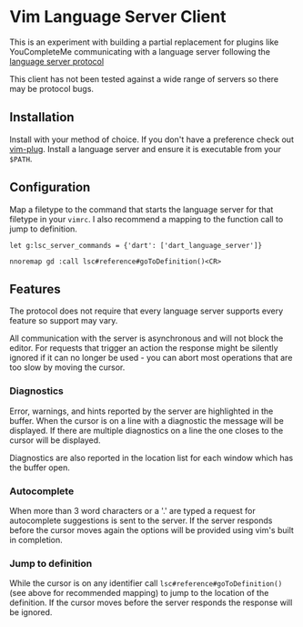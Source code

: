# Vim Language Server Client

This is an experiment with building a partial replacement for plugins like
YouCompleteMe communicating with a language server following the [language
server protocol][]

[language server protocol]: https://github.com/Microsoft/language-server-protocol

This client has not been tested against a wide range of servers so there may be
protocol bugs.

## Installation

Install with your method of choice. If you don't have a preference check out
[vim-plug][]. Install a language server and ensure it is executable from your
`$PATH`.

[vim-plug]:https://github.com/junegunn/vim-plug

## Configuration

Map a filetype to the command that starts the language server for that filetype
in your `vimrc`. I also recommend a mapping to the function call to jump to
definition.

```vimscript
let g:lsc_server_commands = {'dart': ['dart_language_server']}

nnoremap gd :call lsc#reference#goToDefinition()<CR>
```

## Features

The protocol does not require that every language server supports every feature
so support may vary.

All communication with the server is asynchronous and will not block the editor.
For requests that trigger an action the response might be silently ignored if it
can no longer be used - you can abort most operations that are too slow by
moving the cursor.

### Diagnostics

Error, warnings, and hints reported by the server are highlighted in the buffer.
When the cursor is on a line with a diagnostic the message will be displayed. If
there are multiple diagnostics on a line the one closes to the cursor will be
displayed.

Diagnostics are also reported in the location list for each window which has the
buffer open.

### Autocomplete

When more than 3 word characters or a '.' are typed a request for autocomplete
suggestions is sent to the server. If the server responds before the cursor
moves again the options will be provided using vim's built in completion.

### Jump to definition

While the cursor is on any identifier call `lsc#reference#goToDefinition()` (see
above for recommended mapping) to jump to the location of the definition. If the
cursor moves before the server responds the response will be ignored.
